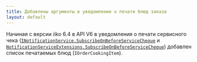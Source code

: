 ```yaml
---
title: Добавлены аргументы в уведомление о печати блюд заказа 
layout: default
---
```

Начиная с версии iiko 6.4 в API V6 в уведомления о печати сервисного чека ([`INotificationService.SubscribeOnBeforeServiceCheque`](http://iiko.github.io/front.api.sdk/v6/html/M_Resto_Front_Api_INotificationService_SubscribeOnBeforeServiceCheque.htm) и [`NotificationServiceExtensions.SubscribeOnBeforeServiceCheque`](http://iiko.github.io/front.api.sdk/v6/html/M_Resto_Front_Api_Extensions_NotificationServiceExtensions_SubscribeOnBeforeServiceCheque.htm)) добавлен список печатаемых блюд (`IOrderCookingItem`).
